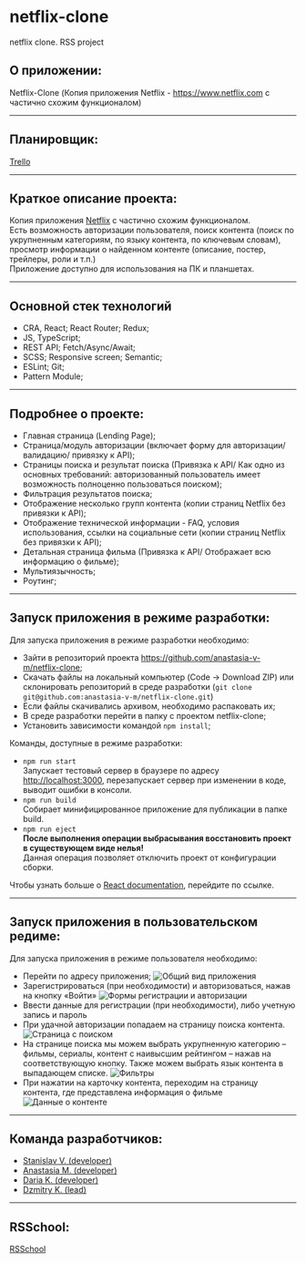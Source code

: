# netflix-clone
netflix clone. RSS project

## О приложении:

Netflix-Clone (Копия приложения Netflix - https://www.netflix.com с частично схожим функционалом)
________________________________________
## Планировщик:

[Trello](https://trello.com/b/6aoiy2at/netflix-clone)
________________________________________
## Краткое описание проекта:

Копия приложения [Netflix](https://www.netflix.com) с частично схожим функционалом.  
Есть возможность авторизации пользователя, поиск контента (поиск по укрупненным категориям, по языку контента, по ключевым словам), просмотр информации о найденном контенте (описание, постер, трейлеры, роли и т.п.)   
Приложение доступно для использования на ПК и планшетах.  
________________________________________
## Основной стек технологий

*	CRA, React; React Router; Redux;
*	JS, TypeScript;
*	REST API; Fetch/Async/Await;
*	SCSS; Responsive screen; Semantic;
*	ESLint; Git;
*	Pattern Module;
________________________________________
## Подробнее о проекте:

*	Главная страница (Lending Page);
*	Страница/модуль авторизации (включает форму для авторизации/ валидацию/ привязку к API);
*	Страницы поиска и результат поиска (Привязка к API/ Как одно из основных требований: авторизованный пользователь имеет возможность полноценно пользоваться поиском);
*	Фильтрация результатов поиска;
*	Отображение несколько групп контента (копии страниц Netflix без привязки к API);
*	Отображение технической информации - FAQ, условия использования, ссылки на социальные сети (копии страниц Netflix без привязки к API);
*	Детальная страница фильма (Привязка к API/ Отображает всю информацию о фильме);
*	Мультиязычность;
*	Роутинг;
________________________________________
## Запуск приложения в режиме разработки:

Для запуска приложения в режиме разработки необходимо:
*	Зайти в репозиторий проекта https://github.com/anastasia-v-m/netflix-clone;
*	Скачать файлы на локальный компьютер (Code -> Download ZIP) или склонировать репозиторий в среде разработки (`git clone git@github.com:anastasia-v-m/netflix-clone.git`)
*	Если файлы скачивались архивом, необходимо распаковать их;
*	В среде разработки перейти в папку с проектом netflix-clone;
*	Установить зависимости командой `npm install`;

Команды, доступные в режиме разработки:
* `npm run start`  
Запускает тестовый сервер в браузере по адресу [http://localhost:3000](http://localhost:3000), перезапускает сервер при изменении в коде, выводит ошибки в консоли. 
* `npm run build`  
Собирает минифицированное приложение для публикации в папке build.
* `npm run eject`  
**После выполнения операции выбрасывания восстановить проект в существующем виде нелья!**  
Данная операция позволяет отключить проект от конфигурации сборки.

Чтобы узнать больше о [React documentation](https://reactjs.org/), перейдите по ссылке.
________________________________________
## Запуск приложения в пользовательском редиме:

Для запуска приложения в режиме пользователя необходимо:
*	Перейти по адресу приложения;
![Общий вид приложения](https://user-images.githubusercontent.com/83609149/154959992-f7a72482-7359-4577-8be5-f6de987367c0.png)
*	Зарегистрироваться (при необходимости) и авторизоваться, нажав на кнопку «Войти»
 ![Формы регистрации и авторизации](https://user-images.githubusercontent.com/83609149/154959555-7ac51244-a680-4f2f-b9c8-7cd193fa6185.JPG)
*	Ввести данные для регистрации (при необходимости), либо учетную запись и пароль
*	При удачной авторизации попадаем на страницу поиска контента. 
 ![Страница с поиском](https://user-images.githubusercontent.com/83609149/154959699-da26f124-27e4-43e3-b426-f7ed665cd8bf.JPG)
*	На странице поиска мы можем выбрать укрупненную категорию – фильмы, сериалы, контент с наивысшим рейтингом – нажав на соответствующую кнопку. Также можем выбрать язык контента в выпадающем списке.
 ![Фильтры](https://user-images.githubusercontent.com/83609149/154959849-6ca67beb-56a7-4c5b-87ba-a0e53f5b42b4.JPG)
*	При нажатии на карточку контента, переходим на страницу контента, где представлена информация о фильме
	 ![Данные о контенте](https://user-images.githubusercontent.com/83609149/154960151-81c142a3-1998-42c5-8e35-e16d53771dec.JPG)


________________________________________
## Команда разработчиков:

*	[Stanislav V. (developer)](https://github.com/Arxons)
*	[Anastasia M. (developer)](https://github.com/anastasia-v-m)
*	[Daria K. (developer)](https://github.com/Divakotova)
*	[Dzmitry K. (lead)](https://github.com/DimaKacer)


________________________________________
## RSSchool:

[RSSchool](https://rs.school/js/)
